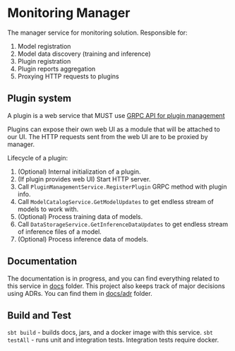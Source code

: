 # Monitoring Manager

The manager service for monitoring solution.
Responsible for:
1. Model registration
2. Model data discovery (training and inference)
3. Plugin registration
4. Plugin reports aggregation
5. Proxying HTTP requests to plugins

## Plugin system

A plugin is a web service that MUST use [GRPC API for plugin management](/src/main/protobuf/monitoring_manager.proto)

Plugins can expose their own web UI as a module that will be attached to our UI.
The HTTP requests sent from the web UI are to be proxied by manager.

Lifecycle of a plugin:
1. (Optional) Internal initialization of a plugin.
2. (If plugin provides web UI) Start HTTP server.
3. Call `PluginManagementService.RegisterPlugin` GRPC method with plugin info.
4. Call `ModelCatalogService.GetModelUpdates` to get endless stream of models to work with.
5. (Optional) Process training data of models.
6. Call `DataStorageService.GetInferenceDataUpdates` to get endless stream of inference files of a model.
7. (Optional) Process inference data of models.

## Documentation
The documentation is in progress, and you can find everything related to this service in [docs](/docs) folder.
This project also keeps track of major decisions using ADRs. You can find them in [docs/adr](/docs/adr) folder.

## Build and Test
`sbt build` - builds docs, jars, and a docker image with this service.
`sbt testAll` - runs unit and integration tests. Integration tests require docker.


